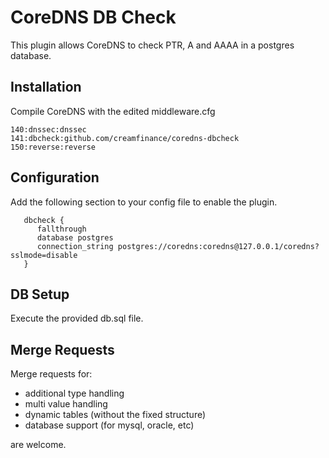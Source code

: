 # CoreDNS DB Check

This plugin allows CoreDNS to check PTR, A and AAAA in a postgres database.

## Installation

Compile CoreDNS with the edited middleware.cfg

```
140:dnssec:dnssec
141:dbcheck:github.com/creamfinance/coredns-dbcheck
150:reverse:reverse
```

## Configuration

Add the following section to your config file to enable the plugin.

```
   dbcheck {
      fallthrough
      database postgres
      connection_string postgres://coredns:coredns@127.0.0.1/coredns?sslmode=disable
   }
```

## DB Setup

Execute the provided db.sql file.

## Merge Requests

Merge requests for:

- additional type handling
- multi value handling
- dynamic tables (without the fixed structure)
- database support (for mysql, oracle, etc)

 are welcome. 
